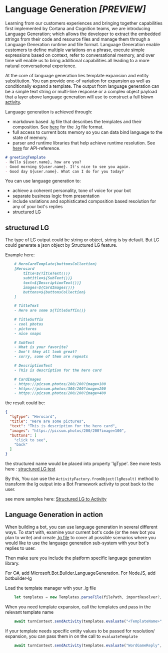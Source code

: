 # Language Generation ***_[PREVIEW]_***

Learning from our customers experiences and bringing together capabilities first implemented by Cortana and Cognition teams, we are introducing Language Generation; which allows the developer to extract the embedded strings from their code and resource files and manage them through a Language Generation runtime and file format.  Language Generation enable customers to define multiple variations on a phrase, execute simple expressions based on context, refer to conversational memory, and over time will enable us to bring additional capabilities all leading to a more natural conversational experience.

At the core of language generation lies template expansion and entity substitution. You can provide one-of variation for expansion as well as conditionally expand a template. The output from language generation can be a simple text string or multi-line response or a complex object payload that a layer above language generation will use to construct a full blown [activity][1].

Language generation is achieved through:

- markdown based .lg file that describes the templates and their composition. See [here][3] for the .lg file format.
- full access to current bots memory so you can data bind language to the state of memory.
- parser and runtime libraries that help achieve runtime resolution. See [here][2] for API-reference.

```markdown
# greetingTemplate
- Hello ${user.name}, how are you?
- Good morning ${user.name}. It's nice to see you again.
- Good day ${user.name}. What can I do for you today?
```

You can use language generation to:

- achieve a coherent personality, tone of voice for your bot
- separate business logic from presentation
- include variations and sophisticated composition based resolution for any of your bot's replies
- structured LG


## structured LG
The type of LG output could be string or object, string is by default. But LG could generate a json object by Structured LG feature.

Example here:

```markdown
    # HeroCardTemplate(buttonsCollection)
    [Herocard
        title=${TitleText())}
        subtitle=${SubText())}
        text=${DescriptionText())}
        images=${CardImages())}
        buttons=${buttonsCollection}
    ]

    # TitleText
    - Here are some ${TitleSuffix()}

    # TitleSuffix
    - cool photos
    - pictures
    - nice snaps

    # SubText
    - What is your favorite?
    - Don't they all look great?
    - sorry, some of them are repeats

    # DescriptionText
    - This is description for the hero card

    # CardImages
    - https://picsum.photos/200/200?image=100
    - https://picsum.photos/300/200?image=200
    - https://picsum.photos/200/200?image=400
```

the result could be:
```json
{
  "lgType": "Herocard",
  "title": "Here are some pictures",
  "text": "This is description for the hero card",
  "images": "https://picsum.photos/200/200?image=100",
  "buttons": [
    "click to see",
    "back"
  ]
}
```
the structured name would be placed into property 'lgType'.
See more tests here : [structured LG test][4]

By this, You can use the `ActivityFactory.fromObject(lgResult)` method to transform the lg output into a Bot Framework activity to post back to the user. 

see more samples here: [Structured LG to Activity][5]

## Language Generation in action

When building a bot, you can use language generation in several different ways. To start with, examine your current bot's code (or the new bot you plan to write) and create [.lg file][3] to cover all possible scenarios where you would like to use the language generation sub-system with your bot's replies to user.

Then make sure you include the platform specific language generation library.

For C#, add Microsoft.Bot.Builder.LanguageGeneration.
For NodeJS, add botbuilder-lg

Load the template manager with your .lg file

```typescript
    let templates = new Templates.parseFile(filePath, importResolver?, expressionParser?);
```

When you need template expansion, call the templates and pass in the relevant template name

```typescript
    await turnContext.sendActivity(templates.evaluate("<TemplateName>", entitiesCollection));
```

If your template needs specific entity values to be passed for resolution/ expansion, you can pass them in on the call to `evaluateTemplate`

```typescript
    await turnContext.sendActivity(templates.evaluate("WordGameReply", { GameName = "MarcoPolo" } ));
```

[1]:https://github.com/Microsoft/BotBuilder/blob/master/specs/botframework-activity/botframework-activity.md
[2]:https://github.com/microsoft/BotBuilder-Samples/blob/master/experimental/language-generation/docs/api-reference.md
[3]:https://github.com/microsoft/BotBuilder-Samples/blob/master/experimental/language-generation/docs/lg-file-format.md
[4]:https://github.com/microsoft/botbuilder-js/blob/master/libraries/botbuilder-lg/tests/testData/examples/StructuredTemplate.lg
[5]:https://github.com/microsoft/botbuilder-js/blob/master/libraries/botbuilder-lg/tests/testData/examples/NormalStructuredLG.lg

